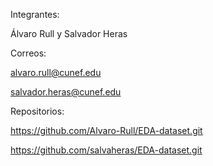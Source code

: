 Integrantes: 

Álvaro Rull y Salvador Heras

Correos:

alvaro.rull@cunef.edu

salvador.heras@cunef.edu

Repositorios:

https://github.com/Alvaro-Rull/EDA-dataset.git

https://github.com/salvaheras/EDA-dataset.git